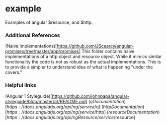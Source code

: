 # example

Examples of angular $resource, and $http.

### Additional References
(Naive Implementations)[https://github.com/JScearcy/angular-promises/tree/master/app/promises]
This folder contains naive implementations of a http object and resource object. While it mimics similar functionality the code is not as robust as the actual implementations.
This is to provide a simpler to understand idea of what is happening "under the covers."

### Helpful links
(Angular 1 Styleguide)[https://github.com/johnpapa/angular-styleguide/blob/master/a1/README.md]
($q Documentation)[https://docs.angularjs.org/api/ng/service/$q]
($http Documentation)[https://docs.angularjs.org/api/ng/service/$http]
($resource Documentation)[https://docs.angularjs.org/api/ngResource/service/$resource]
